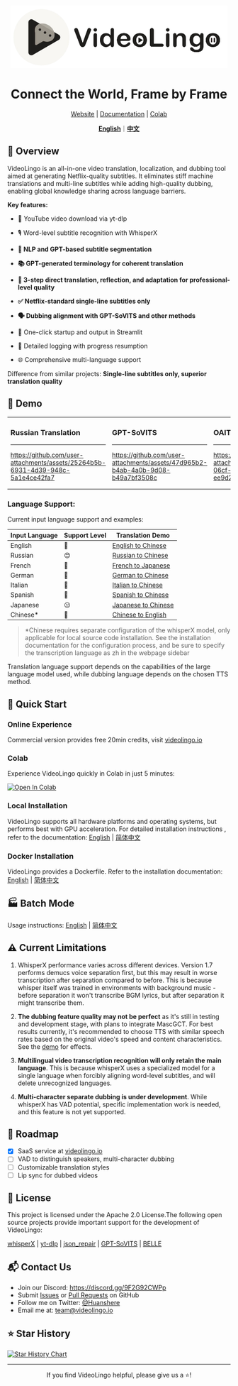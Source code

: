 <div align="center">

<img src="/docs/logo.png" alt="VideoLingo Logo" height="140">

# Connect the World, Frame by Frame

[Website](https://videolingo.io) | [Documentation](https://docs.videolingo.io/docs/start) | [Colab](https://colab.research.google.com/github/Huanshere/VideoLingo/blob/main/VideoLingo_colab.ipynb)

[**English**](/README.md)｜[**中文**](/i18n/README.zh.md)

</div>

## 🌟 Overview

VideoLingo is an all-in-one video translation, localization, and dubbing tool aimed at generating Netflix-quality subtitles. It eliminates stiff machine translations and multi-line subtitles while adding high-quality dubbing, enabling global knowledge sharing across language barriers. 

**Key features:**
- 🎥 YouTube video download via yt-dlp

- 🎙️ Word-level subtitle recognition with WhisperX

- **📝 NLP and GPT-based subtitle segmentation**

- **📚 GPT-generated terminology for coherent translation**

- **🔄 3-step direct translation, reflection, and adaptation for professional-level quality**

- **✅ Netflix-standard single-line subtitles only**

- **🗣️ Dubbing alignment with GPT-SoVITS and other methods**

- 🚀 One-click startup and output in Streamlit

- 📝 Detailed logging with progress resumption

- 🌐 Comprehensive multi-language support

Difference from similar projects: **Single-line subtitles only, superior translation quality**

## 🎥 Demo

<table>
<tr>
<td width="33%">

### Russian Translation
---
https://github.com/user-attachments/assets/25264b5b-6931-4d39-948c-5a1e4ce42fa7

</td>
<td width="33%">

### GPT-SoVITS
---
https://github.com/user-attachments/assets/47d965b2-b4ab-4a0b-9d08-b49a7bf3508c

</td>
<td width="33%">

### OAITTS
---
https://github.com/user-attachments/assets/85c64f8c-06cf-4af9-b153-ee9d2897b768

</td>
</tr>
</table>

### Language Support:

Current input language support and examples:

| Input Language | Support Level | Translation Demo |
|----------------|---------------|-------------------|
| English | 🤩 | [English to Chinese](https://github.com/user-attachments/assets/127373bb-c152-4b7a-8d9d-e586b2c62b4b) |
| Russian | 😊 | [Russian to Chinese](https://github.com/user-attachments/assets/25264b5b-6931-4d39-948c-5a1e4ce42fa7) |
| French | 🤩 | [French to Japanese](https://github.com/user-attachments/assets/3ce068c7-9854-4c72-ae77-f2484c7c6630) |
| German | 🤩 | [German to Chinese](https://github.com/user-attachments/assets/07cb9d21-069e-4725-871d-c4d9701287a3) |
| Italian | 🤩 | [Italian to Chinese](https://github.com/user-attachments/assets/f1f893eb-dad3-4460-aaf6-10cac999195e) |
| Spanish | 🤩 | [Spanish to Chinese](https://github.com/user-attachments/assets/c1d28f1c-83d2-4f13-a1a1-859bd6cc3553) |
| Japanese | 😐 | [Japanese to Chinese](https://github.com/user-attachments/assets/856c3398-2da3-4e25-9c36-27ca2d1f68c2) |
| Chinese* | 🤩 | [Chinese to English](https://github.com/user-attachments/assets/48f746fe-96ff-47fd-bd23-59e9202b495c) |
> *Chinese requires separate configuration of the whisperX model, only applicable for local source code installation. See the installation documentation for the configuration process, and be sure to specify the transcription language as zh in the webpage sidebar

Translation language support depends on the capabilities of the large language model used, while dubbing language depends on the chosen TTS method.

## 🚀 Quick Start

### Online Experience

Commercial version provides free 20min credits, visit [videolingo.io](https://videolingo.io)

### Colab

Experience VideoLingo quickly in Colab in just 5 minutes:

[![Open In Colab](https://colab.research.google.com/assets/colab-badge.svg)](https://colab.research.google.com/github/Huanshere/VideoLingo/blob/main/VideoLingo_colab.ipynb)

### Local Installation

VideoLingo supports all hardware platforms and operating systems, but performs best with GPU acceleration. For detailed installation instructions , refer to the documentation: [English](/docs/pages/docs/start.en-US.md) | [简体中文](/docs/pages/docs/start.zh-CN.md)


### Docker Installation

VideoLingo provides a Dockerfile. Refer to the installation documentation: [English](/docs/pages/docs/docker.en-US.md) | [简体中文](/docs/pages/docs/docker.zh-CN.md)

## 🏭 Batch Mode

Usage instructions: [English](/batch/README.md) | [简体中文](/batch/README.zh.md)

## ⚠️ Current Limitations

1. WhisperX performance varies across different devices. Version 1.7 performs demucs voice separation first, but this may result in worse transcription after separation compared to before. This is because whisper itself was trained in environments with background music - before separation it won't transcribe BGM lyrics, but after separation it might transcribe them.

2. **The dubbing feature quality may not be perfect** as it's still in testing and development stage, with plans to integrate MascGCT. For best results currently, it's recommended to choose TTS with similar speech rates based on the original video's speed and content characteristics. See the [demo](https://www.bilibili.com/video/BV1mt1QYyERR/?share_source=copy_web&vd_source=fa92558c28cd668d33dabaddb17e2f9e) for effects.

3. **Multilingual video transcription recognition will only retain the main language**. This is because whisperX uses a specialized model for a single language when forcibly aligning word-level subtitles, and will delete unrecognized languages.

4. **Multi-character separate dubbing is under development**. While whisperX has VAD potential, specific implementation work is needed, and this feature is not yet supported.

## 🚗 Roadmap

- [x] SaaS service at [videolingo.io](https://videolingo.io)
- [ ] VAD to distinguish speakers, multi-character dubbing
- [ ] Customizable translation styles
- [ ] Lip sync for dubbed videos

## 📄 License

This project is licensed under the Apache 2.0 License.The following open source projects provide important support for the development of VideoLingo:

[whisperX](https://github.com/m-bain/whisperX) |
[yt-dlp](https://github.com/yt-dlp/yt-dlp) |
[json_repair](https://github.com/mangiucugna/json_repair) |
[GPT-SoVITS](https://github.com/RVC-Boss/GPT-SoVITS) |
[BELLE](https://github.com/LianjiaTech/BELLE)

## 📬 Contact Us

- Join our Discord: https://discord.gg/9F2G92CWPp
- Submit [Issues](https://github.com/Huanshere/VideoLingo/issues) or [Pull Requests](https://github.com/Huanshere/VideoLingo/pulls) on GitHub
- Follow me on Twitter: [@Huanshere](https://twitter.com/Huanshere)
- Email me at: team@videolingo.io

## ⭐ Star History

[![Star History Chart](https://api.star-history.com/svg?repos=Huanshere/VideoLingo&type=Timeline)](https://star-history.com/#Huanshere/VideoLingo&Timeline)

---

<p align="center">If you find VideoLingo helpful, please give us a ⭐️!</p>
